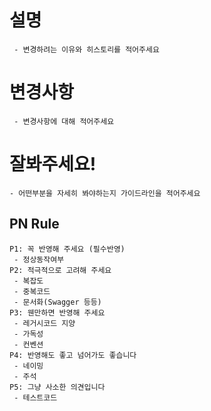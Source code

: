 # 설명
```
 - 변경하려는 이유와 히스토리를 적어주세요
```
# 변경사항
```
 - 변경사항에 대해 적어주세요
```
# 잘봐주세요!
```
- 어떤부분을 자세히 봐야하는지 가이드라인을 적어주세요
```
## PN Rule
```
P1: 꼭 반영해 주세요 (필수반영)
 - 정상동작여부
P2: 적극적으로 고려해 주세요
 - 복잡도
 - 중복코드
 - 문서화(Swagger 등등)
P3: 웬만하면 반영해 주세요
 - 레거시코드 지양
 - 가독성
 - 컨벤션
P4: 반영해도 좋고 넘어가도 좋습니다
 - 네이밍
 - 주석
P5: 그냥 사소한 의견입니다
 - 테스트코드
```

